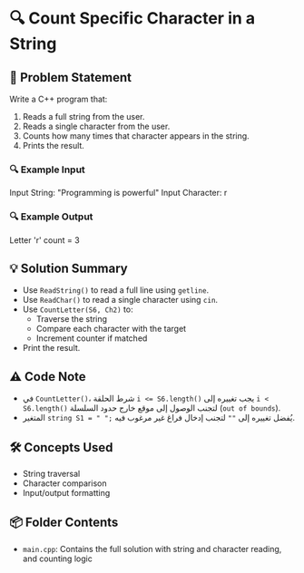 # 🔍 Count Specific Character in a String

## 🧩 Problem Statement
Write a C++ program that:
1. Reads a full string from the user.
2. Reads a single character from the user.
3. Counts how many times that character appears in the string.
4. Prints the result.

### 🔍 Example Input
Input String: "Programming is powerful" Input Character: r

### 🔍 Example Output
Letter 'r' count = 3

## 💡 Solution Summary
- Use `ReadString()` to read a full line using `getline`.
- Use `ReadChar()` to read a single character using `cin`.
- Use `CountLetter(S6, Ch2)` to:
  - Traverse the string
  - Compare each character with the target
  - Increment counter if matched
- Print the result.

## ⚠️ Code Note
- في `CountLetter()`، شرط الحلقة `i <= S6.length()` يجب تغييره إلى `i < S6.length()` لتجنب الوصول إلى موقع خارج حدود السلسلة (`out of bounds`).
- المتغير `string S1 = " ";` يُفضل تغييره إلى `""` لتجنب إدخال فراغ غير مرغوب فيه.

## 🛠️ Concepts Used
- String traversal
- Character comparison
- Input/output formatting

## 📦 Folder Contents
- `main.cpp`: Contains the full solution with string and character reading, and counting logic
